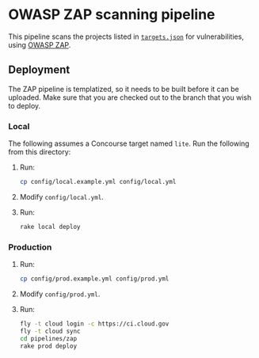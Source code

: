 # OWASP ZAP scanning pipeline

This pipeline scans the projects listed in [`targets.json`](../../config/targets.json) for vulnerabilities, using [OWASP ZAP](https://www.owasp.org/index.php/OWASP_Zed_Attack_Proxy_Project).

## Deployment

The ZAP pipeline is templatized, so it needs to be built before it can be uploaded. Make sure that you are checked out to the branch that you wish to deploy.

### Local

The following assumes a Concourse target named `lite`. Run the following from this directory:

1. Run:

    ```bash
    cp config/local.example.yml config/local.yml
    ```

1. Modify `config/local.yml`.
1. Run:

    ```bash
    rake local deploy
    ```

### Production

1. Run:

    ```bash
    cp config/prod.example.yml config/prod.yml
    ```

1. Modify `config/prod.yml`.
1. Run:

    ```bash
    fly -t cloud login -c https://ci.cloud.gov
    fly -t cloud sync
    cd pipelines/zap
    rake prod deploy
    ```
